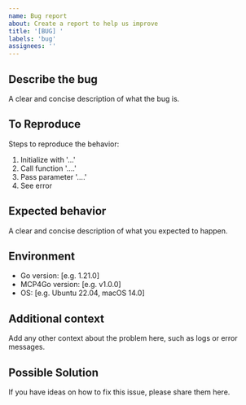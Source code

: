 ```yaml
---
name: Bug report
about: Create a report to help us improve
title: '[BUG] '
labels: 'bug'
assignees: ''
---
```


## Describe the bug
A clear and concise description of what the bug is.

## To Reproduce
Steps to reproduce the behavior:
1. Initialize with '...'
2. Call function '....'
3. Pass parameter '....'
4. See error

## Expected behavior
A clear and concise description of what you expected to happen.

## Environment
- Go version: [e.g. 1.21.0]
- MCP4Go version: [e.g. v1.0.0]
- OS: [e.g. Ubuntu 22.04, macOS 14.0]

## Additional context
Add any other context about the problem here, such as logs or error messages.

## Possible Solution
If you have ideas on how to fix this issue, please share them here.